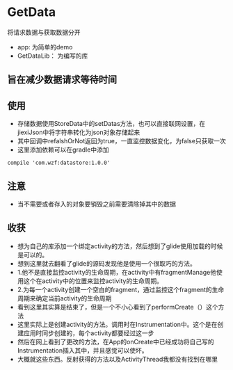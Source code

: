 # GetData
将请求数据与获取数据分开
* app:           为简单的demo
* GetDataLib：   为编写的库

## 旨在减少数据请求等待时间

## 使用
* 存储数据使用StoreData中的setDatas方法，也可以直接联网设置，在jiexiJson中将字符串转化为json对象存储起来
* 其中回调中refalshOrNot返回为true，一直监控数据变化，为false只获取一次
* 这里添加依赖可以在gradle中添加
```
compile 'com.wzf:datastore:1.0.0'
```

## 注意
* 当不需要或者存入的对象要销毁之前需要清除掉其中的数据

## 收获
*  想为自己的库添加一个绑定activity的方法，然后想到了glide使用加载的时候是可以的。
* 想到这里就去翻看了glide的源码发现他是使用一个很取巧的方法。
* 1.他不是直接监控activity的生命周期，在activity中有fragmentManage他使用这个在activity中的位置来监控activity的生命周期。
* 2.为每一个activity创建一个空白的fragment，通过监控这个fragment的生命周期来确定当前activity的生命周期
* 看到这里其实算是结束了，但是一个不小心看到了performCreate（）这个方法
* 这里实际上是创建activity的方法。调用时在Instrumentation中。这个是在创建应用时同步创建的，每个activity都要经过这一步
* 然后在网上看到了更改的方法，在App的onCreate中已经成功将自己写的Instrumentation插入其中，并且感觉可以使坏。
* 大概就这些东西。反射获得的方法以及ActivityThread我都没有找到在哪里
